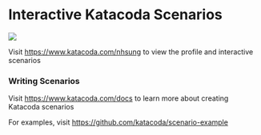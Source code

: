 # Interactive Katacoda Scenarios

[![](http://shields.katacoda.com/katacoda/nhsung/count.svg)](https://www.katacoda.com/nhsung "Get your profile on Katacoda.com")

Visit https://www.katacoda.com/nhsung to view the profile and interactive scenarios

### Writing Scenarios
Visit https://www.katacoda.com/docs to learn more about creating Katacoda scenarios

For examples, visit https://github.com/katacoda/scenario-example
